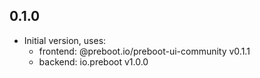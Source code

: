 ## 0.1.0
- Initial version, uses:
  - frontend: @preboot.io/preboot-ui-community v0.1.1
  - backend: io.preboot  v1.0.0


